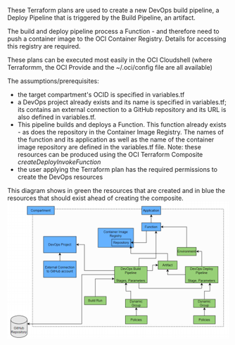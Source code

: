 These Terraform plans are used to create a new DevOps build pipeline, a Deploy Pipeline that is triggered by the Build Pipeline, an artifact. 

The build and deploy pipeline process a Function - and therefore need to push a container image to the OCI Container Registry. Details for accessing this registry are required.

These plans can be executed most easily in the OCI Cloudshell (where Terraformm, the OCI Provide and the ~/.oci/config file are all available)

The assumptions/prerequisites:
* the target compartment's OCID is specified in variables.tf
* a DevOps project already exists and its name is specified in variables.tf; its contains an external connection to a GitHub repository and its URL is also defined in variables.tf. 
* This pipeline builds and deploys a Function. This function already exists - as does the repository in the Container Image Registry. The names of the function and its application as well as the name of the container image repository are defined in the variables.tf file. Note: these resources can be produced using the OCI Terraform Composite *createDeployInvokeFunction*
* the user applying the Terraform plan has the required permissions to create the DevOps resources 

This diagram shows in green the resources that are created and in blue the resources that should exist ahead of creating the composite.
![](.resources/oci-resources-overview.png)